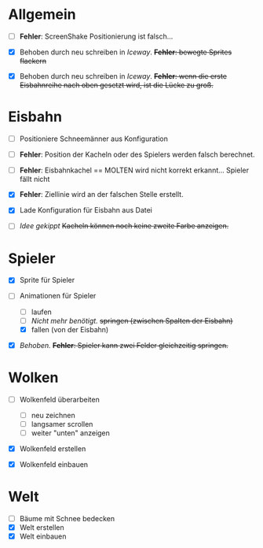 # Allgemein

* [ ] **Fehler**: ScreenShake Positionierung ist falsch...
* [x] Behoben durch neu schreiben in *Iceway*. ~~**Fehler**: bewegte Sprites flackern~~
* [x] Behoben durch neu schreiben in *Iceway*. ~~**Fehler**: wenn die erste Eisbahnreihe nach oben gesetzt wird, ist die Lücke zu groß.~~


# Eisbahn

* [ ] Positioniere Schneemänner aus Konfiguration
* [ ] **Fehler**: Position der Kacheln oder des Spielers werden falsch berechnet.
* [ ] **Fehler**: Eisbahnkachel == MOLTEN wird nicht korrekt erkannt... Spieler fällt nicht
* [x] **Fehler**: Ziellinie wird an der falschen Stelle erstellt.
* [x] Lade Konfiguration für Eisbahn aus Datei
* [ ] *Idee gekippt* ~~Kacheln können noch keine zweite Farbe anzeigen.~~


# Spieler

* [x] Sprite für Spieler
* [ ] Animationen für Spieler
	* [ ] laufen
	* [ ] *Nicht mehr benötigt.* ~~springen (zwischen Spalten der Eisbahn)~~
	* [x] fallen (von der Eisbahn)
* [x] *Behoben.* ~~**Fehler**: Spieler kann zwei Felder gleichzeitig springen.~~


# Wolken

* [ ] Wolkenfeld überarbeiten
	* [ ] neu zeichnen
	* [ ] langsamer scrollen
	* [ ] weiter "unten" anzeigen
* [x] Wolkenfeld erstellen
* [x] Wolkenfeld einbauen


# Welt

* [ ] Bäume mit Schnee bedecken
* [x] Welt erstellen
* [x] Welt einbauen